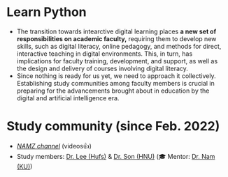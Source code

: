 # Learn Python

+ The transition towards intearctive digital learning places **a new set of responsibilities on academic faculty,** requiring them to develop new skills, such as digital literacy, online pedagogy, and methods for direct, interactive teaching in digital environments. This, in turn, has implications for faculty training, development, and support, as well as the design and delivery of courses involving digital literacy.
+ Since nothing is ready for us yet, we need to approach it collectively. Establishing study communities among faculty members is crucial in preparing for the advancements brought about in education by the digital and artificial intelligence era.

# Study community (since Feb. 2022)

+ [_NAMZ channel_](https://www.youtube.com/channel/UCKHB0ZiTVk8qUdqhVtnCUrA/featured) (videos👍) 
+ Study members: [Dr. Lee (Hufs)](https://github.com/junkyuhufs) & [Dr. Son (HNU)](https://github.com/ms624atyale) (🎓 Mentor: [Dr. Nam (KU)](https://github.com/hsnam95))
